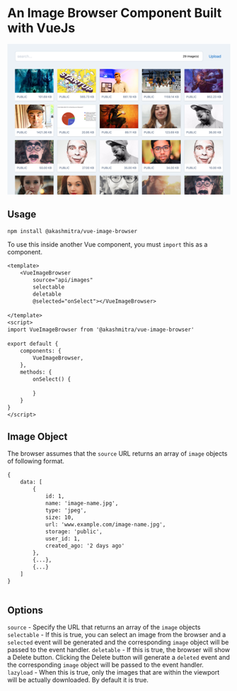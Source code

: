 # An Image Browser Component Built with VueJs

![](images/example-image-1.png)


## Usage

```
npm install @akashmitra/vue-image-browser
```
To use this inside another Vue component, you must `import` this as a component.

```
<template>
    <VueImageBrowser
        source="api/images"
        selectable
        deletable
        @selected="onSelect"></VueImageBrowser>

</template>
<script>
import VueImageBrowser from '@akashmitra/vue-image-browser'

export default {
    components: {
        VueImageBrowser,
    },
    methods: {
        onSelect() {

        }
    }
}
</script>

```

## Image Object

The browser assumes that the `source` URL returns an array of `image` objects of following format.

```
{
    data: [
        {
            id: 1,
            name: 'image-name.jpg',
            type: 'jpeg',
            size: 10,
            url: 'www.example.com/image-name.jpg',
            storage: 'public',
            user_id: 1,
            created_ago: '2 days ago'
        },
        {...},
        {...}
    ]
}


```

## Options
`source` - Specify the URL that returns an array of the `image` objects
`selectable` - If this is true, you can select an image from the browser and a `selected` event will be generated and the corresponding `image` object will be passed to the event handler.
`deletable` - If this is true, the browser will show a Delete button. Clicking the Delete button will generate a `deleted` event and the corresponding `image` object will be passed to the event handler.
`lazyload` - When this is true, only the images that are within the viewport will be actually downloaded. By default it is true.